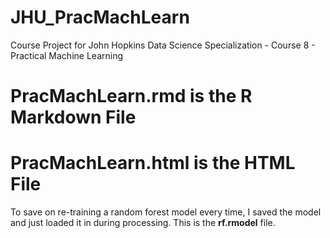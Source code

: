 # JHU_PracMachLearn
Course Project for John Hopkins Data Science Specialization - Course 8 - Practical Machine Learning


# PracMachLearn.rmd is the R Markdown File  

# PracMachLearn.html is the HTML File  

To save on re-training a random forest model every time, I saved the model and just loaded it in during processing. This is the **rf.rmodel** file.
